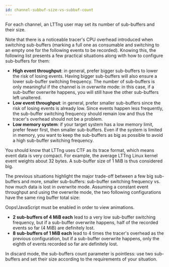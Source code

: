 ```yaml
---
id: channel-subbuf-size-vs-subbuf-count
---
```


For each channel, an LTTng user may set its number of sub-buffers and
their size.

Note that there is a noticeable tracer's CPU overhead introduced when
switching sub-buffers (marking a full one as consumable and switching
to an empty one for the following events to be recorded). Knowing this,
the following list presents a few practical situations along with how
to configure sub-buffers for them:

  * **High event throughput**: in general, prefer bigger sub-buffers to
    lower the risk of losing events. Having bigger sub-buffers will
    also ensure a lower sub-buffer switching frequency. The number of
    sub-buffers is only meaningful if the channel is in overwrite mode:
    in this case, if a sub-buffer overwrite happens, you will still have
    the other sub-buffers left unaltered.
  * **Low event throughput**: in general, prefer smaller sub-buffers
    since the risk of losing events is already low. Since events
    happen less frequently, the sub-buffer switching frequency should
    remain low and thus the tracer's overhead should not be a problem.
  * **Low memory system**: if your target system has a low memory
    limit, prefer fewer first, then smaller sub-buffers. Even if the
    system is limited in memory, you want to keep the sub-buffers as
    big as possible to avoid a high sub-buffer switching frequency.

You should know that LTTng uses CTF as its trace format, which means
event data is very compact. For example, the average LTTng Linux kernel
event weights about 32&nbsp;bytes. A sub-buffer size of 1&nbsp;MiB is
thus considered big.

The previous situations highlight the major trade-off between a few big
sub-buffers and more, smaller sub-buffers: sub-buffer switching
frequency vs. how much data is lost in overwrite mode. Assuming a
constant event throughput and using the overwrite mode, the two
following configurations have the same ring buffer total size:

<script type="text/javascript">
    document.write('<div class="img img-100" id="docsvg-channel-subbuf-size-vs-count-anim"></div>');

    $(document).ready(function() {
        var doc = SVG('docsvg-channel-subbuf-size-vs-count-anim');

        doc.viewbox(0, 0, 4.25, 2);

        var rb2 = rbBuildStdAnimated(doc, {
            div: 2,
            oR: 0.97,
            evDur: 300,
            evPerSubBuf: 17,
            consumerAfter: 25
        });
        var rb16 = rbBuildStdAnimated(doc, {
            div: 8,
            oR: 0.97,
            evDur: 300,
            evPerSubBuf: 4,
            consumerAfter: 6
        });

        rb2.getGroup().move(1, 1);
        rb16.getGroup().move(3.25, 1);
    });
</script>

<noscript>
    <div class="err">
        <p>
            <span class="t">Oops!</span>JavaScript must be enabled in
            order to view animations.
        </p>
    </div>
</noscript>

  * **2 sub-buffers of 4 MiB each** lead to a very low sub-buffer
    switching frequency, but if a sub-buffer overwrite happens, half of
    the recorded events so far (4&nbsp;MiB) are definitely lost.
  * **8 sub-buffers of 1 MiB each** lead to 4&nbsp;times the tracer's
    overhead as the previous configuration, but if a sub-buffer
    overwrite happens, only the eighth of events recorded so far are
    definitely lost.

In discard mode, the sub-buffers count parameter is pointless: use two
sub-buffers and set their size according to the requirements of your
situation.
